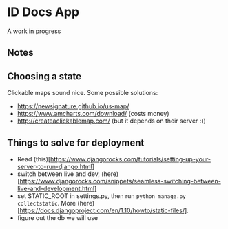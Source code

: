 
# ID Docs App

A work in progress

## Notes

## Choosing a state

Clickable maps sound nice.  Some possible solutions:

* https://newsignature.github.io/us-map/
* https://www.amcharts.com/download/ (costs money)
* http://createaclickablemap.com/ (but it depends on their server :()

## Things to solve for deployment

* Read (this)[https://www.djangorocks.com/tutorials/setting-up-your-server-to-run-django.html]
* switch between live and dev, (here)[https://www.djangorocks.com/snippets/seamless-switching-between-live-and-development.html]
* set STATIC_ROOT in settings.py, then run `python manage.py collectstatic`.  More (here)[https://docs.djangoproject.com/en/1.10/howto/static-files/].
* figure out the db we will use
